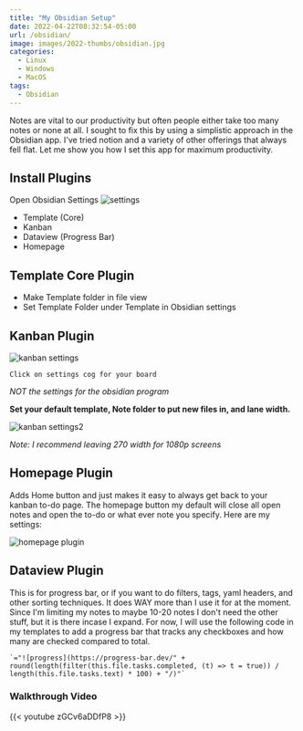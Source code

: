 ```yaml
---
title: "My Obsidian Setup"
date: 2022-04-22T08:32:54-05:00
url: /obsidian/
image: images/2022-thumbs/obsidian.jpg
categories:
  - Linux
  - Windows
  - MacOS
tags:
  - Obsidian
---
```


 Notes are vital to our productivity but often people either take too many notes or none at all. I sought to fix this by using a simplistic approach in the Obsidian app. I've tried notion and a variety of other offerings that always fell flat. Let me show you how I set this app for maximum productivity.
<!--more-->
## Install Plugins
Open Obsidian Settings
![settings](/images/2022/04-obsidian/plugins.png)

- Template (Core)
- Kanban
- Dataview (Progress Bar)
- Homepage

## Template Core Plugin
- Make Template folder in file view
- Set Template Folder under Template in Obsidian settings

## Kanban Plugin
![kanban settings](/images/2022/04-obsidian/kanban-settings.png)

`Click on settings cog for your board`

_NOT the settings for the obsidian program_

**Set your default template, Note folder to put new files in, and lane width.**

![kanban settings2](/images/2022/04-obsidian/kanban-settings2.png)

_Note: I recommend leaving 270 width for 1080p screens_

## Homepage Plugin
Adds Home button and just makes it easy to always get back to your kanban to-do page. The homepage button my default will close all open notes and open the to-do or what ever note you specify. Here are my settings:

![homepage plugin](/images/2022/04-obsidian/homepage.png)

## Dataview Plugin
This is for progress bar, or if you want to do filters, tags, yaml headers, and other sorting techniques. It does WAY more than I use it for at the moment. Since I'm limiting my notes to maybe 10-20 notes I don't need the other stuff, but it is there incase I expand. For now, I will use the following code in my templates to add a progress bar that tracks any checkboxes and how many are checked compared to total. 

```
`="![progress](https://progress-bar.dev/" + round(length(filter(this.file.tasks.completed, (t) => t = true)) / length(this.file.tasks.text) * 100) + "/)"`
```

### Walkthrough Video

{{< youtube zGCv6aDDfP8 >}}  
